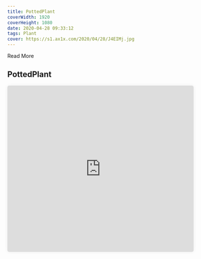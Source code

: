 ```yaml
---
title: PottedPlant
coverWidth: 1920
coverHeight: 1080
date: 2020-04-28 09:33:12
tags: Plant
cover: https://s1.ax1x.com/2020/04/28/J4EIMj.jpg
---
```


Read More
<!-- more -->

## PottedPlant

<iframe style="width:100%;height:450px;box-shadow:0px 0px 10px #eee;border-radius:5px" src="https://www.ddd.online/jq/webEdit/project/embedProject/NejUJUNY-ErW1GW6v-dhcm4nES-i7VwUNwV" frameborder="0" allowvr allowfullscreen mozallowfullscreen="true" webkitallowfullscreen="true" onmousewheel="">
</iframe>